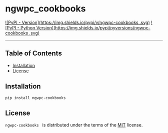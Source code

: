 # ngwpc_cookbooks


[![PyPI - Version](https://img.shields.io/pypi/v/ngwpc-cookbooks
.svg)](https://pypi.org/project/ngwpc-cookbooks
)
[![PyPI - Python Version](https://img.shields.io/pypi/pyversions/ngwpc-cookbooks
.svg)](https://pypi.org/project/ngwpc-cookbooks
)

-----

## Table of Contents

- [Installation](#installation)
- [License](#license)

## Installation

```console
pip install ngwpc-cookbooks

```

## License

`ngwpc-cookbooks
` is distributed under the terms of the [MIT](https://spdx.org/licenses/MIT.html) license.
